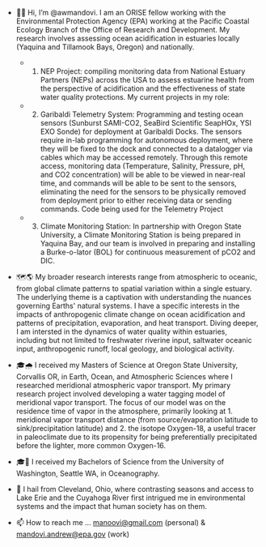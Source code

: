 - 👋🤓 Hi, I’m @awmandovi. I am an ORISE fellow working with the Environmental Protection Agency (EPA) working at the Pacific Coastal Ecology Branch of the Office of Research and Development. My research involves assessing ocean acidification in estuaries locally (Yaquina and Tillamook Bays, Oregon) and nationally. 
  -   1. NEP Project: compiling monitoring data from National Estuary Partners (NEPs) across the USA to assess estuarine health from the perspective of acidification and the effectiveness of state water quality protections. My current projects in my role:
  -   2. Garibaldi Telemetry System: Programming and testing ocean sensors (Sunburst SAMI-CO2, SeaBird Scientific SeapHOx, YSI EXO Sonde) for deployment at Garibaldi Docks. The sensors require in-lab programming for autonomous deployment, where they will be fixed to the dock and connected to a datalogger via cables which may be accessed remotely.  Through this remote access, monitoring data (Temperature, Salinity, Pressure, pH, and CO2 concentration) will be able to be viewed in near-real time, and commands will be able to be sent to the sensors, eliminating the need for the sensors to be physically removed from deployment prior to either receiving data or sending commands. Code being used for the Telemetry Project
  -   3. Climate Monitoring Station: In partnership with Oregon State University, a Climate Monitoring Station is being prepared in Yaquina Bay, and our team is involved in preparing and installing a Burke-o-lator (BOL) for continuous measurement of pCO2 and DIC.  
  
- 🗺️🌎 My broader research interests range from atmospheric to oceanic, from global climate patterns to spatial variation within a single estuary. The underlying theme is a captivation with understanding the nuances governing Earths' natural systems. I have a specific interests in the impacts of anthropogenic climate change on ocean acidification and patterns of precipitation, evaporation, and heat transport. Diving deeper, I am intersted in the dynamics of water quality within estuaries, including but not limited to freshwater riverine input, saltwater oceanic input, anthropogenic runoff, local geology, and biological activity.

- 🎓🌧️ I received my Masters of Science at Oregon State University, Corvallis OR, in Earth, Ocean, and Atmospheric Sciences where I researched meridional atmospheric vapor transport. My primary research project involved developing a water tagging model of meridional vapor transport. The focus of our model was on the residence time of vapor in the atmosphere, primarily looking at 1. meridional vapor transport distance (from source/evaporation latitude to sink/precipitation latitude) and 2. the isotope Oxygen-18, a useful tracer in paleoclimate due to its propensity for being preferentially precipitated before the lighter, more common Oxygen-16.
- 🎓🌊 I received my Bachelors of Science from the University of Washington, Seattle WA, in Oceanography.


- 🌱 I hail from Cleveland, Ohio, where contrasting seasons and access to Lake Erie and the Cuyahoga River first intrigued me in environmental systems and the impact that human society has on them.
- 📫 How to reach me ... manoovi@gmail.com (personal) & mandovi.andrew@epa.gov (work)

<!---
awmandovi/awmandovi is a ✨ special ✨ repository because its `README.md` (this file) appears on your GitHub profile.
You can click the Preview link to take a look at your changes.
--->
